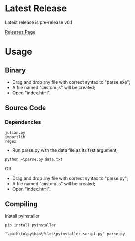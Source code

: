# Latest Release
Latest release is pre-release v0.1

[Releases Page](github.com/LaazV/ParsePlot/Releases)

# Usage


## Binary 

- Drag and drop any file with correct syntax to "parse.exe";
- A file named "custom.js" will be created;
- Open "index.html".

## Source Code

### Dependencies

```
julian.py
importlib
regex
``` 

- Run parse.py with the data file as its first argument;

```python ~\parse.py data.txt```

OR

- Drag and drop any file with correct syntax to "parse.py";
- A file named "custom.js" will be created;
- Open "index.html".


## Compiling

Install pyinstaller

```pip install pyinstaller```

```"\path\to\python\files\pyinstaller-script.py" parse.py```
